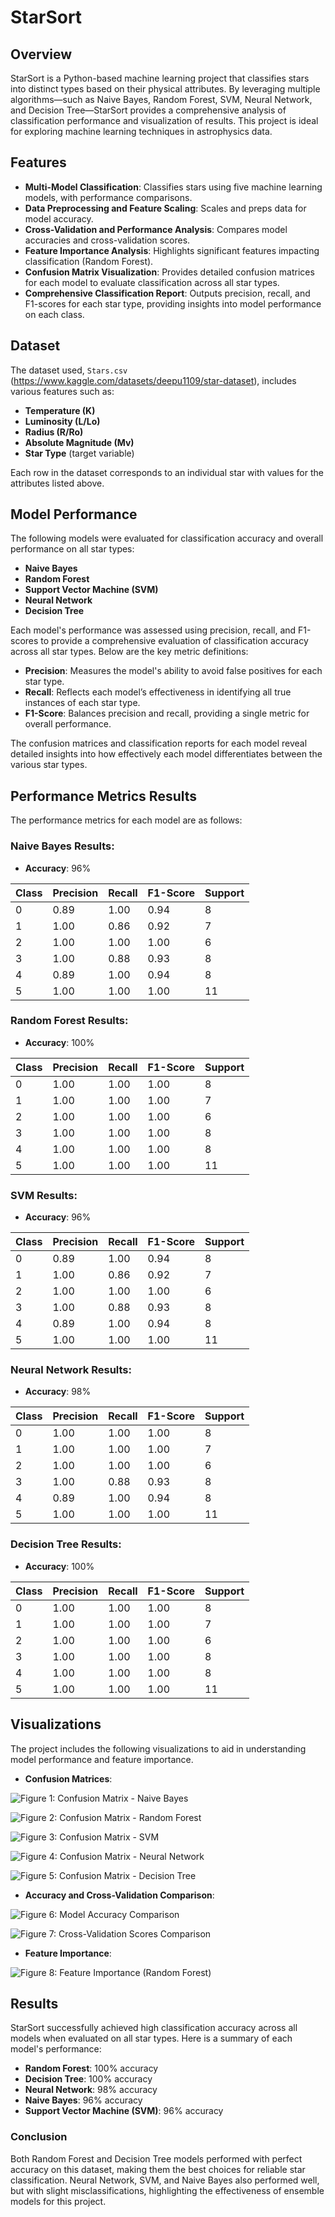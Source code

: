 # StarSort

## Overview
StarSort is a Python-based machine learning project that classifies stars into distinct types based on their physical attributes. By leveraging multiple algorithms—such as Naive Bayes, Random Forest, SVM, Neural Network, and Decision Tree—StarSort provides a comprehensive analysis of classification performance and visualization of results. This project is ideal for exploring machine learning techniques in astrophysics data.

## Features
- **Multi-Model Classification**: Classifies stars using five machine learning models, with performance comparisons.
- **Data Preprocessing and Feature Scaling**: Scales and preps data for model accuracy.
- **Cross-Validation and Performance Analysis**: Compares model accuracies and cross-validation scores.
- **Feature Importance Analysis**: Highlights significant features impacting classification (Random Forest).
- **Confusion Matrix Visualization**: Provides detailed confusion matrices for each model to evaluate classification across all star types.
- **Comprehensive Classification Report**: Outputs precision, recall, and F1-scores for each star type, providing insights into model performance on each class.

## Dataset
The dataset used, `Stars.csv` (https://www.kaggle.com/datasets/deepu1109/star-dataset), includes various features such as:
- **Temperature (K)**
- **Luminosity (L/Lo)**
- **Radius (R/Ro)**
- **Absolute Magnitude (Mv)**
- **Star Type** (target variable)

Each row in the dataset corresponds to an individual star with values for the attributes listed above.

## Model Performance
The following models were evaluated for classification accuracy and overall performance on all star types:

- **Naive Bayes**
- **Random Forest**
- **Support Vector Machine (SVM)**
- **Neural Network**
- **Decision Tree**

Each model's performance was assessed using precision, recall, and F1-scores to provide a comprehensive evaluation of classification accuracy across all star types. Below are the key metric definitions:

- **Precision**: Measures the model's ability to avoid false positives for each star type.
- **Recall**: Reflects each model’s effectiveness in identifying all true instances of each star type.
- **F1-Score**: Balances precision and recall, providing a single metric for overall performance.

The confusion matrices and classification reports for each model reveal detailed insights into how effectively each model differentiates between the various star types.

## Performance Metrics Results
The performance metrics for each model are as follows:

### Naive Bayes Results:
- **Accuracy**: 96%

| Class | Precision | Recall | F1-Score | Support |
|-------|-----------|--------|----------|---------|
| 0     | 0.89      | 1.00   | 0.94     | 8       |
| 1     | 1.00      | 0.86   | 0.92     | 7       |
| 2     | 1.00      | 1.00   | 1.00     | 6       |
| 3     | 1.00      | 0.88   | 0.93     | 8       |
| 4     | 0.89      | 1.00   | 0.94     | 8       |
| 5     | 1.00      | 1.00   | 1.00     | 11      |


### Random Forest Results:
- **Accuracy**: 100%

| Class | Precision | Recall | F1-Score | Support |
|-------|-----------|--------|----------|---------|
| 0     | 1.00      | 1.00   | 1.00     | 8       |
| 1     | 1.00      | 1.00   | 1.00     | 7       |
| 2     | 1.00      | 1.00   | 1.00     | 6       |
| 3     | 1.00      | 1.00   | 1.00     | 8       |
| 4     | 1.00      | 1.00   | 1.00     | 8       |
| 5     | 1.00      | 1.00   | 1.00     | 11      |


### SVM Results:
- **Accuracy**: 96%

| Class | Precision | Recall | F1-Score | Support |
|-------|-----------|--------|----------|---------|
| 0     | 0.89      | 1.00   | 0.94     | 8       |
| 1     | 1.00      | 0.86   | 0.92     | 7       |
| 2     | 1.00      | 1.00   | 1.00     | 6       |
| 3     | 1.00      | 0.88   | 0.93     | 8       |
| 4     | 0.89      | 1.00   | 0.94     | 8       |
| 5     | 1.00      | 1.00   | 1.00     | 11      |


### Neural Network Results:
- **Accuracy**: 98%

| Class | Precision | Recall | F1-Score | Support |
|-------|-----------|--------|----------|---------|
| 0     | 1.00      | 1.00   | 1.00     | 8       |
| 1     | 1.00      | 1.00   | 1.00     | 7       |
| 2     | 1.00      | 1.00   | 1.00     | 6       |
| 3     | 1.00      | 0.88   | 0.93     | 8       |
| 4     | 0.89      | 1.00   | 0.94     | 8       |
| 5     | 1.00      | 1.00   | 1.00     | 11      |


### Decision Tree Results:
- **Accuracy**: 100%

| Class | Precision | Recall | F1-Score | Support |
|-------|-----------|--------|----------|---------|
| 0     | 1.00      | 1.00   | 1.00     | 8       |
| 1     | 1.00      | 1.00   | 1.00     | 7       |
| 2     | 1.00      | 1.00   | 1.00     | 6       |
| 3     | 1.00      | 1.00   | 1.00     | 8       |
| 4     | 1.00      | 1.00   | 1.00     | 8       |
| 5     | 1.00      | 1.00   | 1.00     | 11      |








## Visualizations
The project includes the following visualizations to aid in understanding model performance and feature importance.

- **Confusion Matrices**:

![Figure 1: Confusion Matrix - Naive Bayes](figures/figure1.png)

![Figure 2: Confusion Matrix - Random Forest](figures/figure2.png)

![Figure 3: Confusion Matrix - SVM](figures/figure3.png)

![Figure 4: Confusion Matrix - Neural Network](figures/figure4.png)

![Figure 5: Confusion Matrix - Decision Tree](figures/figure5.png)

- **Accuracy and Cross-Validation Comparison**:

![Figure 6: Model Accuracy Comparison](figures/figure6.png)

![Figure 7: Cross-Validation Scores Comparison](figures/figure7.png)

- **Feature Importance**:

![Figure 8: Feature Importance (Random Forest)](figures/figure8.png)

## Results
StarSort successfully achieved high classification accuracy across all models when evaluated on all star types. Here is a summary of each model's performance:

- **Random Forest**: 100% accuracy
- **Decision Tree**: 100% accuracy
- **Neural Network**: 98% accuracy
- **Naive Bayes**: 96% accuracy
- **Support Vector Machine (SVM)**: 96% accuracy

### Conclusion
Both Random Forest and Decision Tree models performed with perfect accuracy on this dataset, making them the best choices for reliable star classification. Neural Network, SVM, and Naive Bayes also performed well, but with slight misclassifications, highlighting the effectiveness of ensemble models for this project.
